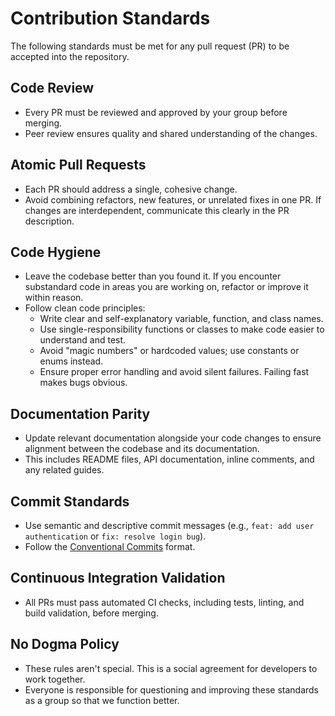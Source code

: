 # Contribution Standards

The following standards must be met for any pull request (PR) to be accepted into the repository.

## Code Review
- Every PR must be reviewed and approved by your group before merging.
- Peer review ensures quality and shared understanding of the changes.

## Atomic Pull Requests
- Each PR should address a single, cohesive change.
- Avoid combining refactors, new features, or unrelated fixes in one PR. If changes are interdependent, communicate this clearly in the PR description.

## Code Hygiene
- Leave the codebase better than you found it. If you encounter substandard code in areas you are working on, refactor or improve it within reason.
- Follow clean code principles:
  - Write clear and self-explanatory variable, function, and class names.
  - Use single-responsibility functions or classes to make code easier to understand and test.
  - Avoid "magic numbers" or hardcoded values; use constants or enums instead.
  - Ensure proper error handling and avoid silent failures. Failing fast makes bugs obvious.

## Documentation Parity
- Update relevant documentation alongside your code changes to ensure alignment between the codebase and its documentation.
- This includes README files, API documentation, inline comments, and any related guides.

## Commit Standards
- Use semantic and descriptive commit messages (e.g., `feat: add user authentication` or `fix: resolve login bug`).
- Follow the [Conventional Commits](https://www.conventionalcommits.org/) format.

## Continuous Integration Validation
- All PRs must pass automated CI checks, including tests, linting, and build validation, before merging.

## No Dogma Policy
- These rules aren't special. This is a social agreement for developers to work together.
- Everyone is responsible for questioning and improving these standards as a group so that we function better.
